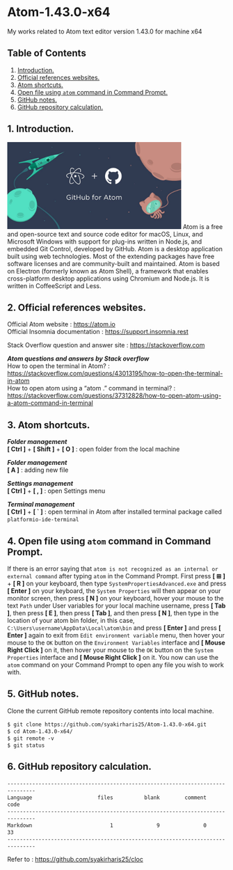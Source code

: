 # Atom-1.43.0-x64
My works related to Atom text editor version 1.43.0 for machine x64

## Table of Contents
1. [Introduction.](#introduction)
2. [Official references websites.](#references)
3. [Atom shortcuts.](#shortcuts)
4. [Open file using `atom` command in Command Prompt.](#atom)
5. [GitHub notes.](#github)
6. [GitHub repository calculation.](#calculation)

<a name="introduction"></a>
## 1. Introduction.
<img src="atom.jpg" height="200"> 
Atom is a free and open-source text and source code editor for macOS, Linux, and Microsoft Windows with support for plug-ins written in Node.js, and embedded Git Control, developed by GitHub. Atom is a desktop application built using web technologies. Most of the extending packages have free software licenses and are community-built and maintained. Atom is based on Electron (formerly known as Atom Shell), a framework that enables cross-platform desktop applications using Chromium and Node.js. It is written in CoffeeScript and Less.

<a name="references"></a>
## 2. Official references websites.
Official Atom website : https://atom.io <br />
Official Insomnia documentation : https://support.insomnia.rest <br />

Stack Overflow question and answer site : https://stackoverflow.com <br />

**_Atom questions and answers by Stack overflow_** <br />
How to open the terminal in Atom? : https://stackoverflow.com/questions/43013195/how-to-open-the-terminal-in-atom <br />
How to open atom using a “atom .” command in terminal? : https://stackoverflow.com/questions/37312828/how-to-open-atom-using-a-atom-command-in-terminal <br />

<a name="shortcuts"></a>
## 3. Atom shortcuts.

**_Folder management_** <br />
**[ Ctrl ]** + **[ Shift ]** + **[ O ]** : open folder from the local machine  <br />

**_Folder management_** <br />
**[ A ]** : adding new file

**_Settings management_** <br />
**[ Ctrl ]** + **[ , ]** : open Settings menu <br />

**_Terminal management_** <br />
**[ Ctrl ]** + **[ \` ]** : open terminal in Atom after installed terminal package called `platformio-ide-terminal` <br />

<a name="atom"></a>
## 4. Open file using `atom` command in Command Prompt.

If there is an error saying that `atom is not recognized as an internal or external command` after typing `atom` in the Command Prompt. First press **[ ⊞ ]** + **[ R ]** on your keyboard, then type `SystemPropertiesAdvanced.exe` and press **[ Enter ]** on your keyboard, the `System Properties` will then appear on your monitor screen, then press **[ N ]** on your keyboard, hover your mouse to the text `Path` under User variables for your local machine username, press **[ Tab ]**, then press **[ E ]**, then press **[ Tab ]**, and then press **[ N ]**, then type in the location of your atom bin folder, in this case, `C:\Users\username\AppData\Local\atom\bin` and press **[ Enter ]** and press **[ Enter ]** again to exit from `Edit environment variable` menu, then hover your mouse to the `OK` button on the `Environment Variables` interface and **[ Mouse Right Click ]** on it, then hover your mouse to the `OK` button on the `System Properties` interface and **[ Mouse Right Click ]** on it. You now can use the `atom` command on your Command Prompt to open any file you wish to work with.

<a name="github"></a>
## 5. GitHub notes.
Clone the current GitHub remote repository contents into local machine.
```
$ git clone https://github.com/syakirharis25/Atom-1.43.0-x64.git
$ cd Atom-1.43.0-x64/
$ git remote -v
$ git status
```

<a name="calculation"></a>
## 6. GitHub repository calculation.
```
-------------------------------------------------------------------------------
Language                     files          blank        comment           code
-------------------------------------------------------------------------------
Markdown                         1              9              0             33
-------------------------------------------------------------------------------
```
Refer to : https://github.com/syakirharis25/cloc
